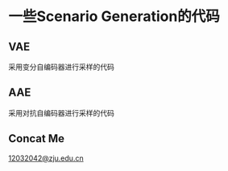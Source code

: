 # 一些Scenario Generation的代码
## VAE  
采用变分自编码器进行采样的代码  
## AAE
采用对抗自编码器进行采样的代码
## Concat Me
12032042@zju.edu.cn
